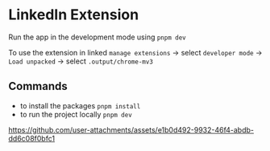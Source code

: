 # LinkedIn Extension

Run the app in the development mode using `pnpm dev`

To use the extension in linked `manage extensions` -> select `developer mode` -> `Load unpacked` -> select `.output/chrome-mv3`

## Commands

- to install the packages `pnpm install`
- to run the project locally `pnpm dev`


https://github.com/user-attachments/assets/e1b0d492-9932-46f4-abdb-dd6c08f0bfc1

